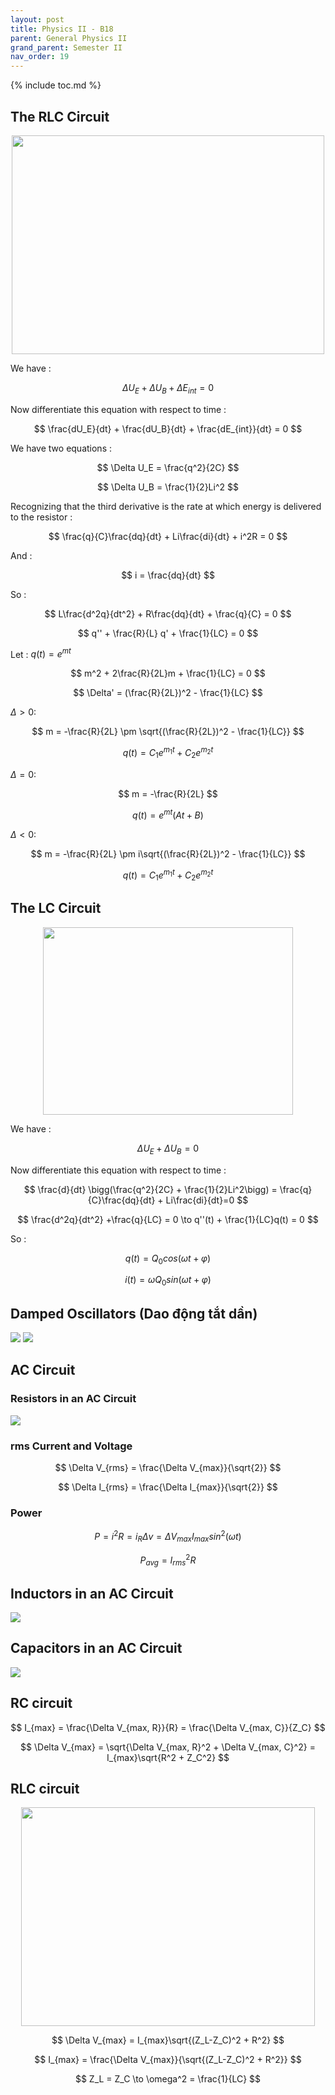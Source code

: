 ```yaml
---
layout: post
title: Physics II - B18
parent: General Physics II
grand_parent: Semester II
nav_order: 19
---
```


{% include toc.md %}

## The RLC Circuit
<center><img src = "BYOiDn3.png" width = 500 height = 350></center>

We have $:$

$$
\Delta U_E + \Delta U_B + \Delta E_{int} = 0
$$

Now differentiate this equation with respect to time $:$

$$
\frac{dU_E}{dt} + \frac{dU_B}{dt} + \frac{dE_{int}}{dt} = 0
$$

We have two equations $:$

$$
\Delta U_E = \frac{q^2}{2C}
$$

$$
\Delta U_B = \frac{1}{2}Li^2
$$

Recognizing that the third derivative is the rate at which energy is delivered to the resistor $:$

$$
\frac{q}{C}\frac{dq}{dt} + Li\frac{di}{dt} + i^2R = 0
$$

And $:$

$$
i = \frac{dq}{dt}
$$

So $:$

$$
L\frac{d^2q}{dt^2} + R\frac{dq}{dt} + \frac{q}{C} = 0
$$

$$
q'' + \frac{R}{L} q' + \frac{1}{LC} = 0
$$

Let $:$ $q(t) = e^{mt}$

$$
m^2 + 2\frac{R}{2L}m + \frac{1}{LC} = 0
$$

$$
\Delta' = (\frac{R}{2L})^2 - \frac{1}{LC}
$$

$\Delta > 0 :$

$$
m = -\frac{R}{2L} \pm \sqrt{(\frac{R}{2L})^2 - \frac{1}{LC}}
$$

$$
q(t) = C_1e^{m_1t} + C_2e^{m_2t}
$$

$\Delta = 0:$

$$
m = -\frac{R}{2L}
$$

$$
q(t) = e^{mt}(At+B)
$$

$\Delta < 0:$

$$
m = -\frac{R}{2L} \pm i\sqrt{(\frac{R}{2L})^2 - \frac{1}{LC}}
$$

$$
q(t) = C_1e^{m_1t} + C_2e^{m_2t}
$$

## The LC Circuit
<center><img src = "ruysa6c.png" width = 400 height = 300></center>

We have : 

$$
\Delta U_E + \Delta U_B = 0
$$

Now differentiate this equation with respect to time $:$

$$
\frac{d}{dt} \bigg(\frac{q^2}{2C} + \frac{1}{2}Li^2\bigg) = \frac{q}{C}\frac{dq}{dt} + Li\frac{di}{dt}=0
$$

$$
\frac{d^2q}{dt^2} +\frac{q}{LC} = 0 \to q''(t) + \frac{1}{LC}q(t) = 0
$$

So : 

$$
q(t) = Q_0cos(\omega t + \varphi)
$$

$$
i(t) = \omega Q_0sin(\omega t + \varphi)
$$

## Damped Oscillators (Dao động tắt dần)
![](4bM2avd.png)
![](wGgWW0Y.png)



## AC Circuit
### Resistors in an AC Circuit
![](uyq0Dne.png)

### rms Current and Voltage

$$
\Delta V_{rms} = \frac{\Delta V_{max}}{\sqrt{2}}
$$

$$
\Delta I_{rms} = \frac{\Delta I_{max}}{\sqrt{2}}
$$

### Power

$$
P = i^2R =  i_R \Delta v = \Delta V_{max}I_{max}sin^2(\omega t)
$$

$$
P_{avg} = I^2_{rms}R
$$

## Inductors in an AC Circuit
![](4Kcrnxt.png)

## Capacitors in an AC Circuit
![](8MklPAV.png)

## RC circuit

$$
I_{max} = \frac{\Delta V_{max, R}}{R} = \frac{\Delta V_{max, C}}{Z_C}
$$

$$
\Delta V_{max} = \sqrt{\Delta V_{max, R}^2 + \Delta V_{max, C}^2} = I_{max}\sqrt{R^2 + Z_C^2}
$$

## RLC circuit
<center><img src = "j5xcLu3.png" width = 470 height = 350></center>

$$
\Delta V_{max} = I_{max}\sqrt{(Z_L-Z_C)^2 + R^2}
$$

$$
I_{max} = \frac{\Delta V_{max}}{\sqrt{(Z_L-Z_C)^2 + R^2}}
$$

$$
Z_L = Z_C \to \omega^2 = \frac{1}{LC}
$$